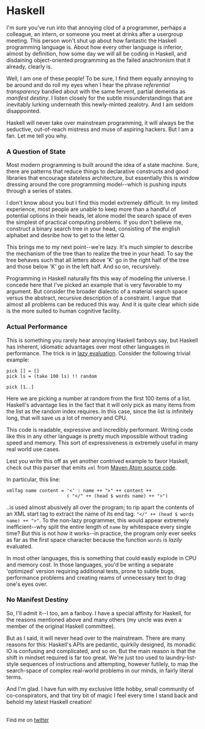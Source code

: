 <meta published="29 Jun 2011"/>

# Haskell

I'm sure you've run into that annoying clod of a programmer, perhaps a colleague, an intern, or someone
you meet at drinks after a usergroup meeting. This person won't shut up about how fantastic
the Haskell programming language is. About how every other language is inferior, almost by definition,
how some day we will all be coding in Haskell, and disdaining object-oriented programming as the
failed anachronism that it already, clearly is.

Well, I am one of these people! To be sure, I find them equally annoying to be around and do roll my
eyes when I hear the phrase *referential transparency* bandied about with the same fervent, partial
dementia as *manifest destiny*. I listen closely for the subtle misunderstandings that are inevitably
lurking underneath this newly-minted zealotry. And I am seldom disappointed.

Haskell will never take over mainstream programming, it will always be the seductive, out-of-reach
mistress and muse of aspiring hackers. But I am a fan. Let me tell you why.

### A Question of State

Most modern programming is built around the idea of a state machine. Sure, there are patterns that
reduce things to declarative constructs and good libraries that encourage stateless architecture,
but essentially this is window dressing around the core programming model--which is pushing inputs
through a series of states.

I don't know about you but I find this model extremely difficult. In my limited experience, most people
are unable to keep more than a handful of potential options in their heads, let alone model the search
space of even the simplest of practical computing problems. If you don't believe me, construct a binary
search tree in your head, consisting of the english alphabet and desribe how to get to the letter Q.

This brings me to my next point--we're lazy. It's much simpler to describe the mechanism of the tree
than to realize the tree in your head. To say the tree behaves such that all letters above
'K' go in the right half of the tree and those below 'K' go in the left half. And so on, recursively.

Programming in Haskell naturally fits this way of modeling the universe. I concede here that I've
picked an example that is very favorable to my argument. But consider the broader dialectic of a material
search space versus the abstract, recursive description of a constraint. I argue that almost all problems
can be reduced this way. And it is quite clear which side is the more suited to human cognitive facility.

### Actual Performance

This is something you rarely hear annoying Haskell fanboys say, but Haskell has inherent, idiomatic
advantages over most other languages in performance. The trick is in [lazy evaluation](http://en.wikipedia.org/wiki/Lazy_evaluation).
Consider the following trivial example:

	pick [] = []
	pick ls = (take 100 ls) !! random

	pick [1..]

Here we are picking a number at random from the first 100 items of a list. Haskell's advantage lies in the
fact that it will only pick as many items from the list as the random index requires. In this
case, since the list is infinitely long, that will save us a lot of memory and CPU.

This code is readable, expressive and incredibly performant. Writing code like this in any other
language is pretty much impossible without trading speed and memory. This sort of expressiveness
is extremely useful in many real world use cases.

Lest you write this off as yet another contrived example to favor Haskell, check out this parser
that emits `xml` from [Maven Atom source code](https://github.com/dhanji/play/blob/master/hake.hs).

In particular, this line:

	xmlTag name content = '<' : name ++ ">" ++ content ++
	                      ( "</" ++ (head $ words name) ++ ">")

..is used almost abusively all over the program; to rip apart the contents of an XML start
tag to extract the name of its end tag: `"</" ++ (head $ words name) ++ ">"`. To the non-lazy
programmer, this would appear extremely inefficient--why split the entire length of `name` by whitespace
every single time? But this is not how it works--in practice, the program only ever seeks as far as
the first space character because the function `words` is *lazily* evaluated.

In most other languages, this is something that could easily explode in CPU and memory cost.
In those languages, you'd be writing a separate 'optimized' version requiring additional tests,
prone to subtle bugs, performance problems and creating reams of unnecessary text to drag one's
eyes over.

### No Manifest Destiny

So, I'll admit it--I too, am a fanboy. I have a special affinity for Haskell, for the reasons mentioned above
and many others (my uncle was even a member of the original Haskell committee).

But as I said, it will never head over to the mainstream.
There are many reasons for this: Haskell's APIs are pedantic, quirkily designed, its monadic IO is confusing
and complicated, and so on. But the main reason is that the shift in mindset required is far too great. We're
just too used to laundry-list-style sequences of instructions and attempting, however futilely, to
map the search-space of complex real-world problems in our minds, in fairly literal terms.

And I'm glad. I have fun with my exclusive little hobby, small community of co-conspirators, and
that tiny bit of magic I feel every time I stand back and behold my latest Haskell creation!

<br>

<div style="font-size: small;">Find me on <a href="http://twitter.com/dhanji">twitter</a></div>
